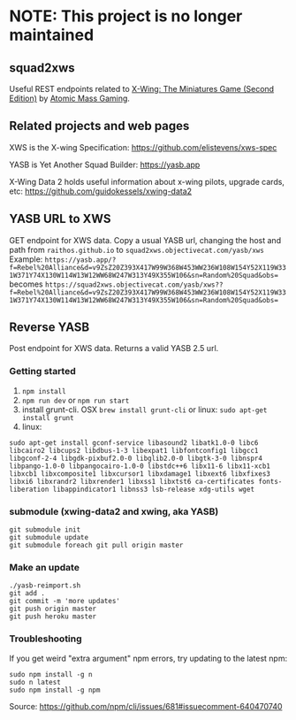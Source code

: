 #  NOTE: This project is no longer maintained

## squad2xws

Useful REST endpoints related to [X-Wing: The Miniatures Game (Second Edition)](https://www.atomicmassgames.com/xwing-documents) by [Atomic Mass Gaming](https://www.atomicmassgames.com).

## Related projects and web pages

XWS is the X-wing Specification: https://github.com/elistevens/xws-spec

YASB is Yet Another Squad Builder: https://yasb.app

X-Wing Data 2 holds useful information about x-wing pilots, upgrade cards, etc: https://github.com/guidokessels/xwing-data2

## YASB URL to XWS

GET endpoint for XWS data.  Copy a usual YASB url, changing the host and path from `raithos.github.io` to `squad2xws.objectivecat.com/yasb/xws`
Example: `https://yasb.app/?f=Rebel%20Alliance&d=v9ZsZ20Z393X417W99W368W453WW236W108W154Y52X119W331W371Y74X130W114W13W12WW68W247W313Y49X355W106&sn=Random%20Squad&obs=`
becomes `https://squad2xws.objectivecat.com/yasb/xws??f=Rebel%20Alliance&d=v9ZsZ20Z393X417W99W368W453WW236W108W154Y52X119W331W371Y74X130W114W13W12WW68W247W313Y49X355W106&sn=Random%20Squad&obs=`

## Reverse YASB

Post endpoint for XWS data.  Returns a valid YASB 2.5 url.

### Getting started
1. ```npm install```
2. ```npm run dev``` or ```npm run start```
3. install grunt-cli.  OSX `brew install grunt-cli` or linux: `sudo apt-get install grunt`
4. linux:
```
sudo apt-get install gconf-service libasound2 libatk1.0-0 libc6 libcairo2 libcups2 libdbus-1-3 libexpat1 libfontconfig1 libgcc1 libgconf-2-4 libgdk-pixbuf2.0-0 libglib2.0-0 libgtk-3-0 libnspr4 libpango-1.0-0 libpangocairo-1.0-0 libstdc++6 libx11-6 libx11-xcb1 libxcb1 libxcomposite1 libxcursor1 libxdamage1 libxext6 libxfixes3 libxi6 libxrandr2 libxrender1 libxss1 libxtst6 ca-certificates fonts-liberation libappindicator1 libnss3 lsb-release xdg-utils wget
```

### submodule (xwing-data2 and xwing, aka YASB)
```
git submodule init
git submodule update
git submodule foreach git pull origin master
````

### Make an update
```
./yasb-reimport.sh
git add .
git commit -m 'more updates'
git push origin master
git push heroku master
```

### Troubleshooting
If you get weird "extra argument" npm errors, try updating to the latest npm:
```
sudo npm install -g n
sudo n latest
sudo npm install -g npm
```
Source: https://github.com/npm/cli/issues/681#issuecomment-640470740

